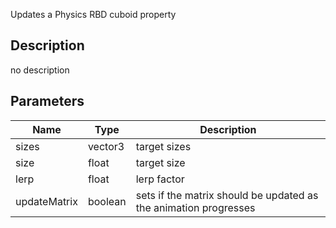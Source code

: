Updates a Physics RBD cuboid property



## Description
no description
## Parameters

<table>
<thead>
	<tr>
		<th>Name</th>
		<th>Type</th>
		<th>Description</th>
	</tr>
</thead>
<tr>
	<td>sizes</td>
	<td><div class='bg-blue-800 px-2 py-px text-white rounded-sm'>vector3</div></td>
	<td>target sizes</td>
</tr>
<tr>
	<td>size</td>
	<td><div class='bg-yellow-800 px-2 py-px text-white rounded-sm'>float</div></td>
	<td>target size</td>
</tr>
<tr>
	<td>lerp</td>
	<td><div class='bg-yellow-800 px-2 py-px text-white rounded-sm'>float</div></td>
	<td>lerp factor</td>
</tr>
<tr>
	<td>updateMatrix</td>
	<td><div class='bg-emerald-800 px-2 py-px text-white rounded-sm'>boolean</div></td>
	<td>sets if the matrix should be updated as the animation progresses</td>
</tr>
</table>